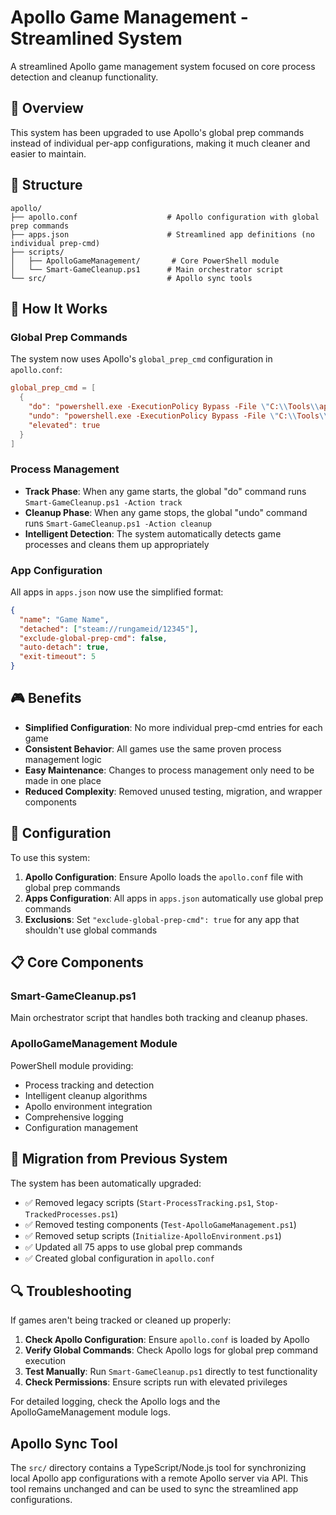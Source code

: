 # Apollo Game Management - Streamlined System

A streamlined Apollo game management system focused on core process detection and cleanup functionality.

## 🚀 Overview

This system has been upgraded to use Apollo's global prep commands instead of individual per-app configurations, making it much cleaner and easier to maintain.

## 📁 Structure

```
apollo/
├── apollo.conf                    # Apollo configuration with global prep commands
├── apps.json                      # Streamlined app definitions (no individual prep-cmd)
├── scripts/
│   ├── ApolloGameManagement/       # Core PowerShell module
│   └── Smart-GameCleanup.ps1      # Main orchestrator script
└── src/                           # Apollo sync tools
```

## 🔧 How It Works

### Global Prep Commands
The system now uses Apollo's `global_prep_cmd` configuration in `apollo.conf`:

```conf
global_prep_cmd = [
  {
    "do": "powershell.exe -ExecutionPolicy Bypass -File \"C:\\Tools\\apollo\\scripts\\Smart-GameCleanup.ps1\" -Action track",
    "undo": "powershell.exe -ExecutionPolicy Bypass -File \"C:\\Tools\\apollo\\scripts\\Smart-GameCleanup.ps1\" -Action cleanup",
    "elevated": true
  }
]
```

### Process Management
- **Track Phase**: When any game starts, the global "do" command runs `Smart-GameCleanup.ps1 -Action track`
- **Cleanup Phase**: When any game stops, the global "undo" command runs `Smart-GameCleanup.ps1 -Action cleanup`
- **Intelligent Detection**: The system automatically detects game processes and cleans them up appropriately

### App Configuration
All apps in `apps.json` now use the simplified format:
```json
{
  "name": "Game Name",
  "detached": ["steam://rungameid/12345"],
  "exclude-global-prep-cmd": false,
  "auto-detach": true,
  "exit-timeout": 5
}
```

## 🎮 Benefits

- **Simplified Configuration**: No more individual prep-cmd entries for each game
- **Consistent Behavior**: All games use the same proven process management logic
- **Easy Maintenance**: Changes to process management only need to be made in one place
- **Reduced Complexity**: Removed unused testing, migration, and wrapper components

## 🔧 Configuration

To use this system:

1. **Apollo Configuration**: Ensure Apollo loads the `apollo.conf` file with global prep commands
2. **Apps Configuration**: All apps in `apps.json` automatically use global prep commands
3. **Exclusions**: Set `"exclude-global-prep-cmd": true` for any app that shouldn't use global commands

## 📋 Core Components

### Smart-GameCleanup.ps1
Main orchestrator script that handles both tracking and cleanup phases.

### ApolloGameManagement Module
PowerShell module providing:
- Process tracking and detection
- Intelligent cleanup algorithms
- Apollo environment integration
- Comprehensive logging
- Configuration management

## 🚀 Migration from Previous System

The system has been automatically upgraded:
- ✅ Removed legacy scripts (`Start-ProcessTracking.ps1`, `Stop-TrackedProcesses.ps1`)
- ✅ Removed testing components (`Test-ApolloGameManagement.ps1`)
- ✅ Removed setup scripts (`Initialize-ApolloEnvironment.ps1`)
- ✅ Updated all 75 apps to use global prep commands
- ✅ Created global configuration in `apollo.conf`

## 🔍 Troubleshooting

If games aren't being tracked or cleaned up properly:

1. **Check Apollo Configuration**: Ensure `apollo.conf` is loaded by Apollo
2. **Verify Global Commands**: Check Apollo logs for global prep command execution
3. **Test Manually**: Run `Smart-GameCleanup.ps1` directly to test functionality
4. **Check Permissions**: Ensure scripts run with elevated privileges

For detailed logging, check the Apollo logs and the ApolloGameManagement module logs.

## Apollo Sync Tool

The `src/` directory contains a TypeScript/Node.js tool for synchronizing local Apollo app configurations with a remote Apollo server via API. This tool remains unchanged and can be used to sync the streamlined app configurations.